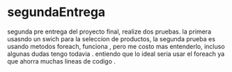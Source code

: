# segundaEntrega
segunda pre entrega del proyecto final, realize dos pruebas.
la primera usasndo un swich para la seleccion de productos, la segunda prueba es usando metodos foreach, funciona , pero me costo mas entenderlo, incluso algunas dudas tengo todavia .
entiendo que lo ideal seria usar el foreach ya que ahorra muchas lineas de codigo .
